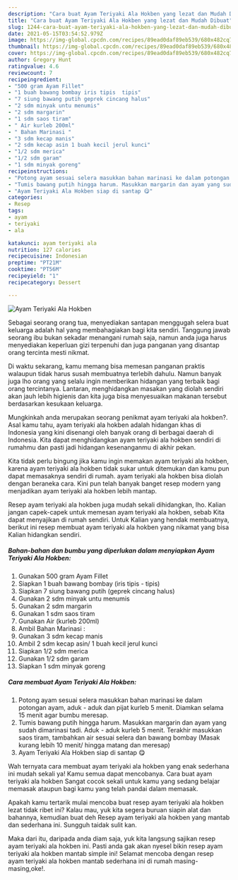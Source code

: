 ```yaml
---
description: "Cara buat Ayam Teriyaki Ala Hokben yang lezat dan Mudah Dibuat"
title: "Cara buat Ayam Teriyaki Ala Hokben yang lezat dan Mudah Dibuat"
slug: 1244-cara-buat-ayam-teriyaki-ala-hokben-yang-lezat-dan-mudah-dibuat
date: 2021-05-15T03:54:52.979Z
image: https://img-global.cpcdn.com/recipes/89ead0daf89eb539/680x482cq70/ayam-teriyaki-ala-hokben-foto-resep-utama.jpg
thumbnail: https://img-global.cpcdn.com/recipes/89ead0daf89eb539/680x482cq70/ayam-teriyaki-ala-hokben-foto-resep-utama.jpg
cover: https://img-global.cpcdn.com/recipes/89ead0daf89eb539/680x482cq70/ayam-teriyaki-ala-hokben-foto-resep-utama.jpg
author: Gregory Hunt
ratingvalue: 4.6
reviewcount: 7
recipeingredient:
- "500 gram Ayam Fillet"
- "1 buah bawang bombay iris tipis  tipis"
- "7 siung bawang putih geprek cincang halus"
- "2 sdm minyak untu menumis"
- "2 sdm margarin"
- "1 sdm saos tiram"
- " Air kurleb 200ml"
- " Bahan Marinasi "
- "3 sdm kecap manis"
- "2 sdm kecap asin 1 buah kecil jerul kunci"
- "1/2 sdm merica"
- "1/2 sdm garam"
- "1 sdm minyak goreng"
recipeinstructions:
- "Potong ayam sesuai selera masukkan bahan marinasi ke dalam potongan ayam, aduk - aduk dan pijat kurleb 5 menit. Diamkan selama 15 menit agar bumbu meresap."
- "Tumis bawang putih hingga harum. Masukkan margarin dan ayam yang sudah dimarinasi tadi. Aduk - aduk kurleb 5 menit. Terakhir masukkan saos tiram, tambahkan air sesuai selera dan bawang bombay (Masak kurang lebih 10 menit/ hingga matang dan meresap)"
- "Ayam Teriyaki Ala Hokben siap di santap 😋"
categories:
- Resep
tags:
- ayam
- teriyaki
- ala

katakunci: ayam teriyaki ala 
nutrition: 127 calories
recipecuisine: Indonesian
preptime: "PT21M"
cooktime: "PT56M"
recipeyield: "1"
recipecategory: Dessert

---
```



![Ayam Teriyaki Ala Hokben](https://img-global.cpcdn.com/recipes/89ead0daf89eb539/680x482cq70/ayam-teriyaki-ala-hokben-foto-resep-utama.jpg)

Sebagai seorang orang tua, menyediakan santapan menggugah selera buat keluarga adalah hal yang membahagiakan bagi kita sendiri. Tanggung jawab seorang ibu bukan sekadar menangani rumah saja, namun anda juga harus menyediakan keperluan gizi terpenuhi dan juga panganan yang disantap orang tercinta mesti nikmat.

Di waktu  sekarang, kamu memang bisa memesan panganan praktis walaupun tidak harus susah membuatnya terlebih dahulu. Namun banyak juga lho orang yang selalu ingin memberikan hidangan yang terbaik bagi orang tercintanya. Lantaran, menghidangkan masakan yang diolah sendiri akan jauh lebih higienis dan kita juga bisa menyesuaikan makanan tersebut berdasarkan kesukaan keluarga. 



Mungkinkah anda merupakan seorang penikmat ayam teriyaki ala hokben?. Asal kamu tahu, ayam teriyaki ala hokben adalah hidangan khas di Indonesia yang kini disenangi oleh banyak orang di berbagai daerah di Indonesia. Kita dapat menghidangkan ayam teriyaki ala hokben sendiri di rumahmu dan pasti jadi hidangan kesenanganmu di akhir pekan.

Kita tidak perlu bingung jika kamu ingin memakan ayam teriyaki ala hokben, karena ayam teriyaki ala hokben tidak sukar untuk ditemukan dan kamu pun dapat memasaknya sendiri di rumah. ayam teriyaki ala hokben bisa diolah dengan beraneka cara. Kini pun telah banyak banget resep modern yang menjadikan ayam teriyaki ala hokben lebih mantap.

Resep ayam teriyaki ala hokben juga mudah sekali dihidangkan, lho. Kalian jangan capek-capek untuk memesan ayam teriyaki ala hokben, sebab Kita dapat menyajikan di rumah sendiri. Untuk Kalian yang hendak membuatnya, berikut ini resep membuat ayam teriyaki ala hokben yang nikamat yang bisa Kalian hidangkan sendiri.

<!--inarticleads1-->

##### Bahan-bahan dan bumbu yang diperlukan dalam menyiapkan Ayam Teriyaki Ala Hokben:

1. Gunakan 500 gram Ayam Fillet
1. Siapkan 1 buah bawang bombay (iris tipis - tipis)
1. Siapkan 7 siung bawang putih (geprek cincang halus)
1. Gunakan 2 sdm minyak untu menumis
1. Gunakan 2 sdm margarin
1. Gunakan 1 sdm saos tiram
1. Gunakan  Air (kurleb 200ml)
1. Ambil  Bahan Marinasi :
1. Gunakan 3 sdm kecap manis
1. Ambil 2 sdm kecap asin/ 1 buah kecil jerul kunci
1. Siapkan 1/2 sdm merica
1. Gunakan 1/2 sdm garam
1. Siapkan 1 sdm minyak goreng




<!--inarticleads2-->

##### Cara membuat Ayam Teriyaki Ala Hokben:

1. Potong ayam sesuai selera masukkan bahan marinasi ke dalam potongan ayam, aduk - aduk dan pijat kurleb 5 menit. Diamkan selama 15 menit agar bumbu meresap.
1. Tumis bawang putih hingga harum. Masukkan margarin dan ayam yang sudah dimarinasi tadi. Aduk - aduk kurleb 5 menit. Terakhir masukkan saos tiram, tambahkan air sesuai selera dan bawang bombay (Masak kurang lebih 10 menit/ hingga matang dan meresap)
1. Ayam Teriyaki Ala Hokben siap di santap 😋




Wah ternyata cara membuat ayam teriyaki ala hokben yang enak sederhana ini mudah sekali ya! Kamu semua dapat mencobanya. Cara buat ayam teriyaki ala hokben Sangat cocok sekali untuk kamu yang sedang belajar memasak ataupun bagi kamu yang telah pandai dalam memasak.

Apakah kamu tertarik mulai mencoba buat resep ayam teriyaki ala hokben lezat tidak ribet ini? Kalau mau, yuk kita segera buruan siapin alat dan bahannya, kemudian buat deh Resep ayam teriyaki ala hokben yang mantab dan sederhana ini. Sungguh taidak sulit kan. 

Maka dari itu, daripada anda diam saja, yuk kita langsung sajikan resep ayam teriyaki ala hokben ini. Pasti anda gak akan nyesel bikin resep ayam teriyaki ala hokben mantab simple ini! Selamat mencoba dengan resep ayam teriyaki ala hokben mantab sederhana ini di rumah masing-masing,oke!.

